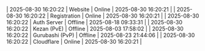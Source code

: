 | 2025-08-30 16:20:22 | Website | Online | 2025-08-30 16:20:21 |
| 2025-08-30 16:20:22 | Registration | Online | 2025-08-30 16:20:21 |
| 2025-08-30 16:20:22 | Auth Server | Offline | 2025-08-18 09:33:31 |
| 2025-08-30 16:20:22 | Kezan (PvE) | Offline | 2025-08-03 17:58:02 |
| 2025-08-30 16:20:22 | Gurubashi (PvP) | Offline | 2025-08-23 21:44:06 |
| 2025-08-30 16:20:22 | Cloudflare | Online | 2025-08-30 16:20:21 |
